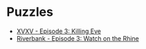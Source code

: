 ﻿# Puzzles

- [XVXV - Episode 3: Killing Eve](xvxv/xvxv_3.html)
- [Riverbank - Episode 3: Watch on the Rhine](riverbank/riverbank_3.html)

